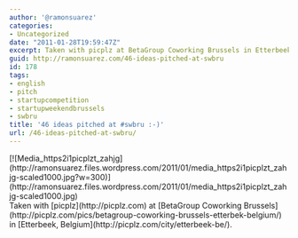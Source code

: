 ```yaml
---
author: '@ramonsuarez'
categories:
- Uncategorized
date: "2011-01-28T19:59:47Z"
excerpt: Taken with picplz at BetaGroup Coworking Brussels in Etterbeek, Belgium.
guid: http://ramonsuarez.com/46-ideas-pitched-at-swbru
id: 178
tags:
- english
- pitch
- startupcompetition
- startupweekendbrussels
- swbru
title: '46 ideas pitched at #swbru :-)'
url: /46-ideas-pitched-at-swbru/
---
```


<div class="p_embed p_image_embed">[![Media_https2i1picplzt_zahjg](http://ramonsuarez.files.wordpress.com/2011/01/media_https2i1picplzt_zahjg-scaled1000.jpg?w=300)](http://ramonsuarez.files.wordpress.com/2011/01/media_https2i1picplzt_zahjg-scaled1000.jpg)</div>Taken with [picplz](http://picplz.com) at [BetaGroup Coworking Brussels](http://picplz.com/pics/betagroup-coworking-brussels-etterbek-belgium/) in [Etterbeek, Belgium](http://picplz.com/city/etterbeek-be/). 